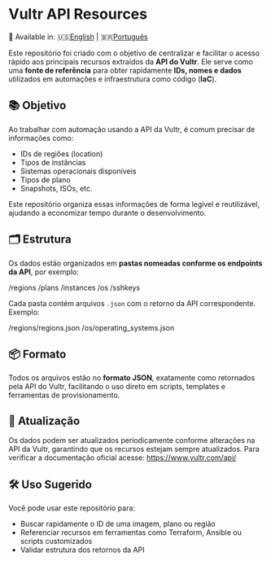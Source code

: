 # Vultr API Resources

📄 Available in: 🇺🇸[English](README.md) | 🇧🇷[Português](README.pt-br.md)

Este repositório foi criado com o objetivo de centralizar e facilitar o acesso rápido aos principais recursos extraídos da **API do Vultr**. Ele serve como uma **fonte de referência** para obter rapidamente **IDs, nomes e dados** utilizados em automações e infraestrutura como código (**IaC**).

## 📚 Objetivo

Ao trabalhar com automação usando a API da Vultr, é comum precisar de informações como:
- IDs de regiões (location)
- Tipos de instâncias
- Sistemas operacionais disponíveis
- Tipos de plano
- Snapshots, ISOs, etc.

Este repositório organiza essas informações de forma legível e reutilizável, ajudando a economizar tempo durante o desenvolvimento.

## 🗂 Estrutura

Os dados estão organizados em **pastas nomeadas conforme os endpoints da API**, por exemplo:

/regions
/plans
/instances
/os
/sshkeys


Cada pasta contém arquivos `.json` com o retorno da API correspondente. Exemplo:

/regions/regions.json
/os/operating_systems.json


## 📦 Formato

Todos os arquivos estão no **formato JSON**, exatamente como retornados pela API do Vultr, facilitando o uso direto em scripts, templates e ferramentas de provisionamento.

## 🔁 Atualização

Os dados podem ser atualizados periodicamente conforme alterações na API da Vultr, garantindo que os recursos estejam sempre atualizados. Para verificar a documentação oficial acesse: https://www.vultr.com/api/

## 🛠 Uso Sugerido

Você pode usar este repositório para:
- Buscar rapidamente o ID de uma imagem, plano ou região
- Referenciar recursos em ferramentas como Terraform, Ansible ou scripts customizados
- Validar estrutura dos retornos da API